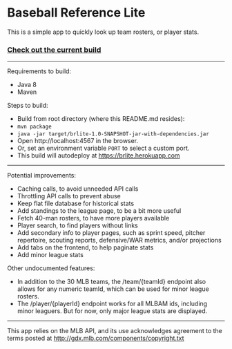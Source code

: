 # Baseball Reference Lite

This is a simple app to quickly look up team rosters, or player stats.

### [Check out the current build](https://brlite.herokuapp.com)

---

Requirements to build:
- Java 8
- Maven

Steps to build:
- Build from root directory (where this README.md resides):
- `mvn package`
- `java -jar target/brlite-1.0-SNAPSHOT-jar-with-dependencies.jar`
- Open http://localhost:4567 in the browser.
- Or, set an environment variable `PORT` to select a custom port.
- This build will autodeploy at https://brlite.herokuapp.com

---

Potential improvements:
- Caching calls, to avoid unneeded API calls
- Throttling API calls to prevent abuse
- Keep flat file database for historical stats
- Add standings to the league page, to be a bit more useful
- Fetch 40-man rosters, to have more players available
- Player search, to find players without links
- Add secondary info to player pages, such as sprint speed, pitcher repertoire, scouting reports, 
    defensive/WAR metrics, and/or projections
- Add tabs on the frontend, to help paginate stats
- Add minor league stats

Other undocumented features:
- In addition to the 30 MLB teams, the /team/{teamId} endpoint also allows for any numeric teamId, which can be used for minor league rosters.
- The /player/{playerId} endpoint works for all MLBAM ids, including minor leaguers. But for now, only major league stats are displayed.
  

---

This app relies on the MLB API, and its use acknowledges agreement to the terms posted at http://gdx.mlb.com/components/copyright.txt